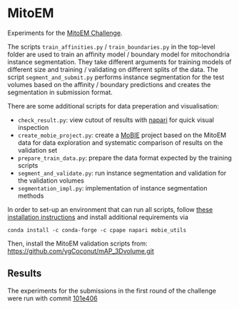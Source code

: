# MitoEM

Experiments for the [MitoEM Challenge](https://mitoem.grand-challenge.org/).

The scripts `train_affinities.py` / `train_boundaries.py` in the top-level folder are used to train an affinity model / boundary model for mitochondria instance segmentation.
They take different arguments for training models of different size and training / validating on different splits of the data.
The script `segment_and_submit.py` performs instance segmentation for the test volumes based on the affinity / boundary predictions and creates the segmentation in submission format.

There are some additional scripts for data preperation and visualisation:
- `check_result.py`: view cutout of results with [napari](https://github.com/napari/napari) for quick visual inspection
- `create_mobie_project.py`: create a [MoBIE](https://github.com/mobie/mobie) project based on the MitoEM data for data exploration and systematic comparison of results on the validation set
- `prepare_train_data.py`: prepare the data format expected by the training scripts
- `segment_and_validate.py`: run instance segmentation and validation for the validation volumes
- `segmentation_impl.py`: implementation of instance segmentation methods 

In order to set-up an environment that can run all scripts, follow [these installation instructions](https://github.com/constantinpape/torch-em) and install
additional requirements via
```
conda install -c conda-forge -c cpape napari mobie_utils
```
Then, install the MitoEM validation scripts from: https://github.com/ygCoconut/mAP_3Dvolume.git

## Results

The experiments for the submissions in the first round of the challenge were run with commit [101e406](https://github.com/constantinpape/torch-em/commit/101e406900d6cfb3451448b1b16f2b49eaa0a7f4)
